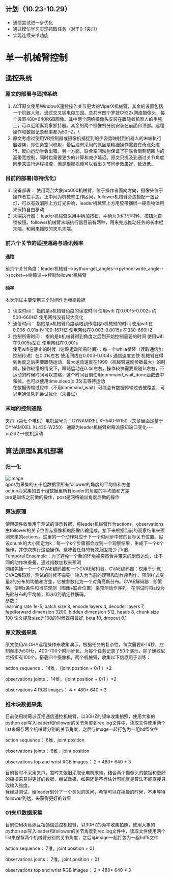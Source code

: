 
## 计划（10.23-10.29）
- 通信尝试进一步优化
- 通过模仿学习实现抓取任务（对于0-1夹爪）
- 实现连续夹爪功能
# 单一机械臂控制
## 遥控系统 
### 原文的部署与遥控系统
1. ACT原文使用WindowX遥控操作关节更大的ViperX机械臂，其余的设置包括一个机器人笼，通过交叉钢电缆加固。总共有四个罗技C922x网络摄像头，每个设置480×640RGB图像。其中两个网络摄像头安装在跟随者机器人的手腕上，可以近距离观察抓持器。其余的两个摄像机分别安装在前面和顶部。远程操作和数据记录频率都为50HZ。\
2. 原文考虑过使用VR控制器或摄像机捕捉到的手姿势映射到机器人的末端执行器姿势，即任务空间映射，最后没有采用的原因是精细操作需要在奇点处进行，反向运动学会出错。另一方面，联合空间映射保证了在联合限制范围内的高带宽控制，同时也需要更少的计算和减少延迟。原文只提及到通过关节角度同步来进行远程操控，但是根据视频可以看出关节同步效果好，延迟低。
### 目前的部署(等待优化)
1. 设备部署：
    使用两台大象pro600机械臂，位于操作者面向方向，摄像头位于操作者左手边，正中间为机械臂工作区间，follower机械臂旁边搭配一盏台灯，可以有效消除上方灯光影响，leader机械臂上方用胶带捆绑一硬质物体用来保持自由移动
2. 末端执行器：
   leader机械臂采用手柄加按钮，手柄为3d打印材料，按钮为自锁按钮。follower机械臂末端执行器目前有两种，用来完成推动任务的长木棍末端，和用来抓取的夹爪末端。

### 前六个关节的遥控通路与通讯频率
#### 通路
前六个关节角度：leader机械臂-->python-get_angles-->python-write_angle-->socket-->树莓派-->控制follower机械臂
#### 频率
本次测试主要使用三个时间作为频率数据
1. 读取时间： 指的是a机械臂角度的读取时间 使用wifi 在0.0015-0.002s 约 500-660HZ 使用网线没有较大变化
2. 通信时间： 指的是a机械臂角度读取到传递给b机械臂的时间 使用wifi在0.006-0.01s 约 100-167HZ 使用网线在0.003-0.0015s 在330-660HZ
3. 控制所需时间： 指的是b机械臂得到角度之后到开始控制需要的时间 使用wifi在0.005s左右 使用网线在0.001s\
使用wifi在静止的时候（忽略运动所需时间）：每一个while循环（读取通信加控制传递）在0.01s左右 使用网线在0.003-0.004s 通信速度变快
机械臂在得到角度之后需要跟随运动，最大运动速度在1999（机械臂速度参数最大）的时候，操作较慢的情况下，跟随运动在0.4s左右，操作较快需要跟随1s左右，不运动的时候时间可以忽略，这个时间目前使用command_wait_done函数去中和掉，也可以使用time.sleep(o.35)去等待运动\
在数据传输过程中（不用command_wait）可能会有数据传输过去被覆盖，可以用通信队列尝试优化（未尝试）
### 末端的控制通路
   夹爪（第七个电机）电机型号为：DYNAMIXEL XH540-W150（文章里面是基于DYNAMIXEL XL430-W250）  通路为leader机械臂树莓派感知端口变化--->u2d2-->舵机运动


## 算法原理&真机部署
### 归一化
![image](https://github.com/LiuXinzi/DaC/assets/133741133/5700cd72-b7fb-4697-8dcc-4a24279898ee)\
qpos为采集的五十组数据里所有follower的角度的平均值和方差\
action为采集的五十组数据里所有leader的角度的平均值和方差\
pre是训练之前做的操作，post是网络输出角度后做的操作
### 算法原理
使用硬件收集用于测试的演示数据，将leader机械臂作为actions，observations由follower的关节位置与摄像机的图像传输组成。接下来根据当前的观察结果来预测未来的actions。这里的一个动作对应于下一个时间步中臂的目标关节位置。假设chunk的大小固定为k：每一个k个步骤都会收到一个观察结果，生成下一个k个操作，并依次执行这些操作。意味着任务的有效范围减少了k倍\
Temporal Ensemble：为了避免一个新的环境被突然合并带来的剧烈运动，让不同的动作块重叠，通过指数加权来预测\
网络包括一个一个CVAE编码器和一个CVAE解码器。CVAE编码器：仅用于训练CVAE解码器，测试的时候不需要。输入为当前的观察和动作序列作，预测样式变量z的分布的均值和方差，它被参数化为一个对角高斯分布。CVAE解码器：即策略，使用z条件和当前观测（图像+联合位置）来预测动作序列。在测试时将z设为先验分布的平均值，即从0到确定性解码。\
参数：\
learning rate 1e-5, batch size 8, encode layers 4, decoder layers 7, feedforward dimension 3200, hidden dimension 512, heads 8, chunk size 100 论文提及size为100的时候效果最好, beta 10, dropout 0.1
### 原文数据采集
原文使用ALOHA远程操作来收集演示。根据任务的复杂性，每次需要8-14秒，控制频率为50Hz，400-700个时间步长，为每个任务记录了50个演示，除了螺纹尼龙搭扣有100个。搭载四个摄像机，两个机械臂，收集以下信息用于训练：

action sequence： 14维，（joint position + 0/1 ）*2

observations joints： 14维，（joint position + 0/1 ）*2

observations 4 RGB images： 4 * 480* 640 * 3
### 推木块数据采集
目前使用树莓派互相通信遥控机械臂，以30HZ的频率收集拍照，使用大象的python api写入leader和follower的关节角度到rec.log文件中，读取文件使用两个list来保存两个机械臂分别的关节角度，之后与image一起打包为一组hdf5文件

action sequence： 6维，joint position

observations joints： 6维，joint position

observations top and wrist RGB images： 2 * 480* 640 * 3

目前暂时不采用夹爪，暂时先依旧采取无电机末端，结合两个摄像头的数据和更好的摇操来获得更好的数据，尝试效果，如果还是不行估计可能就是算法不能直接只改输入维度。\
我经过测试，给leader划分了一个类似的区间，希望可以在摇操的时候，不用等待follower到达，来获得更好的效果
### 01夹爪数据采集
目前使用树莓派互相通信遥控机械臂，以30HZ的频率收集拍照，使用大象的python api写入leader和follower的关节角度到rec.log文件中，读取文件使用两个list来保存两个机械臂分别的关节角度，之后与image一起打包为一组hdf5文件

action sequence： 7维，joint position + 01

observations joints： 7维，joint position + 01

observations top and wrist RGB images： 2 * 480* 640 * 3



